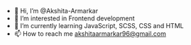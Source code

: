 - 👋 Hi, I’m @Akshita-Armarkar
- 👀 I’m interested in Frontend development
- 🌱 I’m currently learning JavaScript, SCSS, CSS and HTML
- 📫 How to reach me akshitaarmarkar96@gmail.com

<!---
Akshita-Armarkar/Akshita-Armarkar is a ✨ special ✨ repository because its `README.md` (this file) appears on your GitHub profile.
You can click the Preview link to take a look at your changes.
--->

